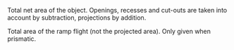 Total net area of the object. Openings, recesses and cut-outs are taken into account by subtraction, projections by addition.

Total area of the ramp flight (not the projected area). Only given when prismatic.
